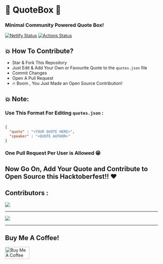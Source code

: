 # 📣 QuoteBox 🚀

### Minimal Community Powered Quote Box!

[![Netlify Status](https://api.netlify.com/api/v1/badges/683a77b6-9500-4b04-a30c-57ab5fef13f9/deploy-status)](https://app.netlify.com/sites/quotebox/deploys)
[![Actions Status](https://github.com/bauripalash/quotebox/workflows/Node%20CI/badge.svg)](https://github.com/bauripalash/quotebox/actions)

## 💥 How To Contribute? 

* Star & Fork This Repository
* Just Edit & Add Your Own or Favourite Quote to the `quotes.json` file
* Commit Changes
* Open A Pull Request
* 🔥 Boom , You Just Made an Open Source Contribution!

## 💥 Note: 
### Use This Format For Editing `quotes.json` : 

```json

{
  "quote" : "<YOUR QUOTE HERE>",
  "speaker" : "<QUOTE AUTHOR>"
}

```

### One Pull Request Per User is Allowed 😁


## Now Go On, Add Your Quote and Contribute to Open Source this Hacktoberfest!! ♥️

## Contributors : 

[![](https://contributors-img.firebaseapp.com/image?repo=bauripalash/quotebox)](https://github.com/bauripalash/quotebox/graphs/contributors)

---

![](https://i.ibb.co/HpJmSHZ/Adobe-Post-20191011-1254400-9197986734279828.png)

--- 
## Buy Me A Coffee!
<a href="https://www.buymeacoffee.com/palash" target="_blank"><img src="https://cdn.buymeacoffee.com/buttons/default-orange.png" alt="Buy Me A Coffee" style="height: 40px !important;width: 80px !important;" ></a>
